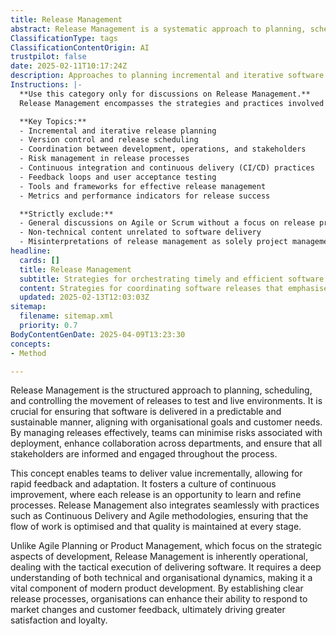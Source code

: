 ```yaml
---
title: Release Management
abstract: Release Management is a systematic approach to planning, scheduling, and controlling the deployment of software releases to testing and live environments. Originating from the need for structured software delivery, it plays a critical role in ensuring that software is released in a predictable and sustainable manner, aligning with both organisational objectives and customer expectations. Effective release management minimises deployment risks, enhances interdepartmental collaboration, and keeps all stakeholders informed and engaged throughout the release process. This practice allows teams to deliver value incrementally, facilitating rapid feedback and adaptation, and fostering a culture of continuous improvement where each release serves as a learning opportunity. It integrates well with Continuous Delivery and Agile methodologies, optimising workflow and maintaining quality at every stage. Unlike Agile Planning or Product Management, which focus on strategic development aspects, Release Management is operational, concentrating on the tactical execution of software delivery. It necessitates a comprehensive understanding of technical and organisational dynamics, making it essential for modern product development. By establishing clear release processes, organisations can better respond to market changes and customer feedback, ultimately enhancing customer satisfaction and loyalty.
ClassificationType: tags
ClassificationContentOrigin: AI
trustpilot: false
date: 2025-02-11T10:17:24Z
description: Approaches to planning incremental and iterative software releases.
Instructions: |-
  **Use this category only for discussions on Release Management.**  
  Release Management encompasses the strategies and practices involved in planning, scheduling, and controlling the process of software releases. Its purpose is to ensure that software is delivered in a reliable, efficient, and timely manner, aligning with business goals and user needs.

  **Key Topics:**
  - Incremental and iterative release planning
  - Version control and release scheduling
  - Coordination between development, operations, and stakeholders
  - Risk management in release processes
  - Continuous integration and continuous delivery (CI/CD) practices
  - Feedback loops and user acceptance testing
  - Tools and frameworks for effective release management
  - Metrics and performance indicators for release success

  **Strictly exclude:**
  - General discussions on Agile or Scrum without a focus on release processes
  - Non-technical content unrelated to software delivery
  - Misinterpretations of release management as solely project management or change management without the context of software releases.
headline:
  cards: []
  title: Release Management
  subtitle: Strategies for orchestrating timely and efficient software releases through iterative planning and continuous improvement.
  content: Strategies for coordinating software releases that emphasise iterative planning, stakeholder collaboration, and continuous feedback. Posts should explore techniques for managing workflows, minimising bottlenecks, and enhancing delivery quality, while considering the complexities of team dynamics and organisational culture.
  updated: 2025-02-13T12:03:03Z
sitemap:
  filename: sitemap.xml
  priority: 0.7
BodyContentGenDate: 2025-04-09T13:23:30
concepts:
- Method

---
```

Release Management is the structured approach to planning, scheduling, and controlling the movement of releases to test and live environments. It is crucial for ensuring that software is delivered in a predictable and sustainable manner, aligning with organisational goals and customer needs. By managing releases effectively, teams can minimise risks associated with deployment, enhance collaboration across departments, and ensure that all stakeholders are informed and engaged throughout the process.

This concept enables teams to deliver value incrementally, allowing for rapid feedback and adaptation. It fosters a culture of continuous improvement, where each release is an opportunity to learn and refine processes. Release Management also integrates seamlessly with practices such as Continuous Delivery and Agile methodologies, ensuring that the flow of work is optimised and that quality is maintained at every stage.

Unlike Agile Planning or Product Management, which focus on the strategic aspects of development, Release Management is inherently operational, dealing with the tactical execution of delivering software. It requires a deep understanding of both technical and organisational dynamics, making it a vital component of modern product development. By establishing clear release processes, organisations can enhance their ability to respond to market changes and customer feedback, ultimately driving greater satisfaction and loyalty.
